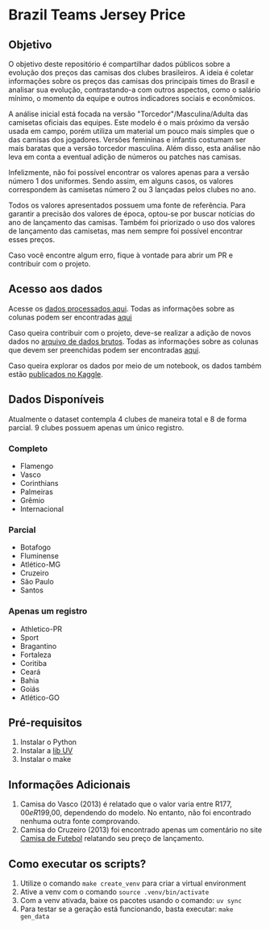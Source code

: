 # Brazil Teams Jersey Price

## Objetivo

O objetivo deste repositório é compartilhar dados públicos sobre a evolução dos preços das 
camisas dos clubes brasileiros. A ideia é coletar informações sobre os preços das camisas 
dos principais times do Brasil e analisar sua evolução, contrastando-a com outros aspectos, 
como o salário mínimo, o momento da equipe e outros indicadores sociais e econômicos.

A análise inicial está focada na versão "Torcedor"/Masculina/Adulta das camisetas
oficiais das equipes. 
Este modelo é o mais próximo da versão usada em campo, porém utiliza um material um pouco mais 
simples que o das camisas dos jogadores. Versões femininas e infantis costumam ser mais baratas 
que a versão torcedor masculina. Além disso, esta análise não leva em conta a eventual adição 
de números ou patches nas camisas.

Infelizmente, não foi possível encontrar os valores apenas para a versão número 1 dos uniformes. 
Sendo assim, em alguns casos, os valores correspondem às camisetas número 2 ou 3 lançadas pelos clubes no ano.

Todos os valores apresentados possuem uma fonte de referência. Para garantir a precisão dos 
valores de época, optou-se por buscar notícias do ano de lançamento das camisas. Também 
foi priorizado o uso dos valores de lançamento das camisetas, mas nem sempre foi possível 
encontrar esses preços.

Caso você encontre algum erro, fique à vontade para abrir um PR e contribuir com o projeto.

## Acesso aos dados

Acesse os [dados processados aqui](./data/processed/brazil-teams-jersey-price-processed.csv).
Todas as informações sobre as colunas podem ser encontradas [aqui](./data/processed/README.md)

Caso queira contribuir com o projeto, deve-se realizar a adição de 
novos dados no [arquivo de dados brutos](./data/raw/brazil-teams-jersey-price.csv).
Todas as informações sobre as colunas que devem ser preenchidas podem 
ser encontradas [aqui](./data/raw/README.md).

Caso queira explorar os dados por meio de um notebook, 
os dados também estão 
[publicados no Kaggle](https://www.kaggle.com/datasets/leonardofiedler/brazil-teams-jersey-price).

## Dados Disponíveis

Atualmente o dataset contempla 4 clubes de maneira total e 8 de forma parcial.
9 clubes possuem apenas um único registro.

### Completo

* Flamengo
* Vasco
* Corinthians
* Palmeiras
* Grêmio
* Internacional

### Parcial

* Botafogo
* Fluminense
* Atlético-MG
* Cruzeiro
* São Paulo
* Santos

### Apenas um registro

* Athletico-PR
* Sport
* Bragantino
* Fortaleza
* Coritiba
* Ceará
* Bahia
* Goiás
* Atlético-GO

## Pré-requisitos

1. Instalar o Python
2. Instalar a [lib UV](https://docs.astral.sh/uv/)
3. Instalar o make

## Informações Adicionais

1. Camisa do Vasco (2013) é relatado que o valor varia entre R$177,00 e R$199,00, 
dependendo do modelo. No entanto, não foi encontrado nenhuma outra fonte comprovando.
2. Camisa do Cruzeiro (2013) foi encontrado apenas um comentário no site [Camisa de Futebol](https://camisadefutebol.wordpress.com/2013/01/31/nova-camisa-do-cruzeiro-201314/) relatando seu preço de lançamento.

## Como executar os scripts?

1. Utilize o comando `make create_venv` para criar a virtual environment
2. Ative a venv com o comando `source .venv/bin/activate`
3. Com a venv ativada, baixe os pacotes usando o comando: `uv sync`
4. Para testar se a geração está funcionando, basta executar: `make gen_data`